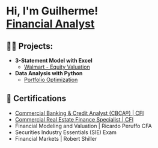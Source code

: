 <h1>Hi, I'm Guilherme! <br/><a href="https://github.com/guilhermegscastro">Financial Analyst</a>
  
<h2>👨‍💻 Projects:</h2>

- <b>3-Statement Model with Excel </b>
  - [Walmart - Equity Valuation](https://github.com/guilhermegscastro/)
- <b>Data Analysis with Python </b>
  - [Portfolio Optimization](https://github.com/guilhermegscastro/Portifolio-Optimization)

<h2>🔭 Certifications </h2>

- [Commercial Banking & Credit Analyst (CBCA®) | CFI](https://www.credential.net/73004c3e-95cc-48b0-867e-39b615febe29)
- [Commercial Real Estate Finance Specialist | CFI ](https://www.credential.net/c2e4dabf-8755-4c32-8f14-fe64b12e01ee)
- Financial Modeling and Valuation | Ricardo Peruffo CFA
- Securities Industry Essentials (SIE) Exam
- Financial Markets | Robert Shiller


<!--
**joshmadakor1/joshmadakor1** is a ✨ _special_ ✨ repository because its `README.md` (this file) appears on your GitHub profile.

Here are some ideas to get you started:

- 🔭 I’m currently working on ...
- 🌱 I’m currently learning ...
- 👯 I’m looking to collaborate on ...
- 🤔 I’m looking for help with ...
- 💬 Ask me about ...
- 📫 How to reach me: ...
- 😄 Pronouns: ...
- ⚡ Fun fact: ...
-->
